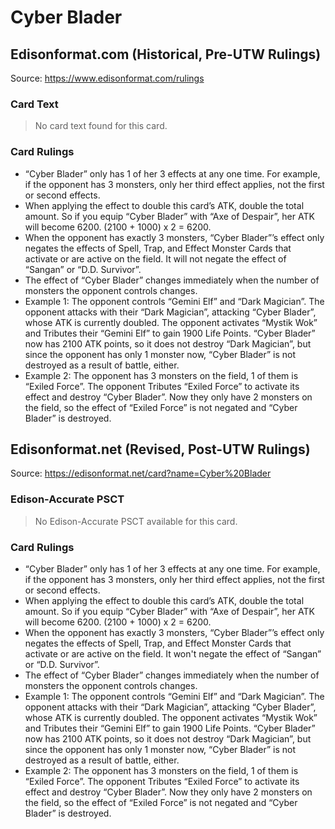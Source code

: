 # Cyber Blader

## Edisonformat.com (Historical, Pre-UTW Rulings)

Source: https://www.edisonformat.com/rulings

### Card Text

> No card text found for this card.

### Card Rulings

*   “Cyber Blader” only has 1 of her 3 effects at any one time. For example, if the opponent has 3 monsters, only her third effect applies, not the first or second effects.
*   When applying the effect to double this card’s ATK, double the total amount. So if you equip “Cyber Blader” with “Axe of Despair”, her ATK will become 6200. (2100 + 1000) x 2 = 6200.
*   When the opponent has exactly 3 monsters, “Cyber Blader”’s effect only negates the effects of Spell, Trap, and Effect Monster Cards that activate or are active on the field. It will not negate the effect of “Sangan” or “D.D. Survivor”.
*   The effect of “Cyber Blader” changes immediately when the number of monsters the opponent controls changes.
*   Example 1: The opponent controls “Gemini Elf” and “Dark Magician”. The opponent attacks with their “Dark Magician”, attacking “Cyber Blader”, whose ATK is currently doubled. The opponent activates “Mystik Wok” and Tributes their “Gemini Elf” to gain 1900 Life Points. “Cyber Blader” now has 2100 ATK points, so it does not destroy “Dark Magician”, but since the opponent has only 1 monster now, “Cyber Blader” is not destroyed as a result of battle, either.
*   Example 2: The opponent has 3 monsters on the field, 1 of them is “Exiled Force”. The opponent Tributes “Exiled Force” to activate its effect and destroy “Cyber Blader”. Now they only have 2 monsters on the field, so the effect of “Exiled Force” is not negated and “Cyber Blader” is destroyed.

## Edisonformat.net (Revised, Post-UTW Rulings)

Source: https://edisonformat.net/card?name=Cyber%20Blader

### Edison-Accurate PSCT

> No Edison-Accurate PSCT available for this card.

### Card Rulings

*   “Cyber Blader” only has 1 of her 3 effects at any one time. For example, if the opponent has 3 monsters, only her third effect applies, not the first or second effects.
*   When applying the effect to double this card’s ATK, double the total amount. So if you equip “Cyber Blader” with “Axe of Despair”, her ATK will become 6200. (2100 + 1000) x 2 = 6200.
*   When the opponent has exactly 3 monsters, “Cyber Blader”’s effect only negates the effects of Spell, Trap, and Effect Monster Cards that activate or are active on the field. It won't negate the effect of “Sangan” or “D.D. Survivor”.
*   The effect of “Cyber Blader” changes immediately when the number of monsters the opponent controls changes.
*   Example 1: The opponent controls “Gemini Elf” and “Dark Magician”. The opponent attacks with their “Dark Magician”, attacking “Cyber Blader”, whose ATK is currently doubled. The opponent activates “Mystik Wok” and Tributes their “Gemini Elf” to gain 1900 Life Points. “Cyber Blader” now has 2100 ATK points, so it does not destroy “Dark Magician”, but since the opponent has only 1 monster now, “Cyber Blader” is not destroyed as a result of battle, either.
*   Example 2: The opponent has 3 monsters on the field, 1 of them is “Exiled Force”. The opponent Tributes “Exiled Force” to activate its effect and destroy “Cyber Blader”. Now they only have 2 monsters on the field, so the effect of “Exiled Force” is not negated and “Cyber Blader” is destroyed.
            